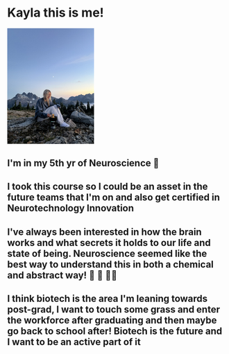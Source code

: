 # Kayla this is me!
<img src="https://github.com/ky280225/Kayla-Ellsworth/blob/c89abe66e332cd74dc7f5c03ea71e68fa1d22297/thumbnail_IMG_9199.jpg"  width="200" />

## I'm in my 5th yr of Neuroscience :brain: 

## I took this course so I could be an asset in the future teams that I'm on and also get certified in Neurotechnology Innovation 

## I've always been interested in how the brain works and what secrets it holds to our life and state of being. Neuroscience seemed like the best way to understand this in both a chemical and abstract way! :goggles: :dna: :woman_teacher:

## I think biotech is the area I'm leaning towards post-grad, I want to touch some grass and enter the workforce after graduating and then maybe go back to school after! Biotech is the future and I want to be an active part of it 

